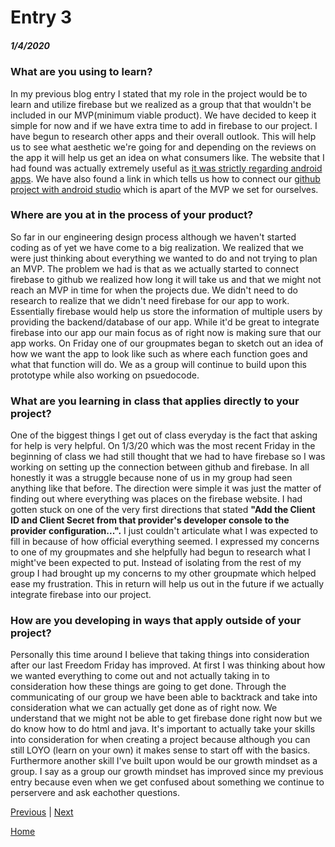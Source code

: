 

# Entry 3
##### 1/4/2020

<h3>What are you using to learn?</h3>
<!--Uses (and links to) multiple sources effectively, where applicable.-->


<p> In my previous blog entry I stated that my role in the project would be to learn and utilize firebase but we realized as a group that that wouldn't be included in our MVP(minimum viable product).
We have decided to keep it simple for now and if we have extra time to add in firebase to our project.
I have begun to research other apps and their overall outlook.
This will help us to see what aesthetic we're going for and depending on the reviews on the app it will help us get an idea on what consumers like.
The website that I had found was actually extremely useful as  <a href="https://www.androidauthority.com/best-reminder-apps-for-android-654628/">it was strictly regarding android apps</a>.
We have also found a link in which tells us how to connect our <a href="https://www.androidauthority.com/best-reminder-apps-for-android-654628/">github project with android studio</a> which is apart of the MVP we set for ourselves.
</p>


<h3>Where are you at in the process of your product? </h3>

<!--//Effectively considers current stage in EDP, plans for next stage.
Must state “engineering design process.”-->

<p> So far in our engineering design process although we haven't started coding as of yet we have come to a big realization.
We realized that we were just thinking about everything we wanted to do and not trying to plan an MVP.
The problem we had is that as we actually started to connect firebase to github we realized how long it will take us and that we might not reach an MVP in time for when the projects due.
We didn't need to do research to realize that we didn't need firebase for our app to work.
Essentially firebase would help us store the information of multiple users by providing the backend/database of our app.
While it'd be great to integrate firebase into our app our main focus as of right now is making sure that our app works.
On Friday one of our groupmates began to sketch out an idea of how we want the app to look like such as where each function goes and what that function will do.
We as a group will continue to build upon this prototype while also working on psuedocode.
</p>



<h3>What are you learning in class that applies directly to your project?
</h3>
<!--
Displays knowledge gained that applies to this entry, where applicable.-->

<p>One of the biggest things I get out of class everyday is the fact that asking for help is very helpful.
On 1/3/20 which was the most recent Friday in the beginning of class we had still thought that we had to have firebase so I was working on setting up the connection between github and firebase.
In all honestly it was a struggle because none of us in my group had seen anything like that before.
The direction were simple it was just the matter of finding out where everything was places on the firebase website.
I had gotten stuck on one of the very first directions that stated <strong>"Add the Client ID and Client Secret from that provider's developer console to the provider configuration...".</strong>
I just couldn't articulate what I was expected to fill in because of how official everything seemed.
I expressed my concerns to one of my groupmates and she helpfully had begun to research what I might've been expected to put.
Instead of isolating from the rest of my group I had brought up my concerns to my other groupmate which helped ease my frustration.
This in return will help us out in the future if we actually integrate firebase into our project.</p>




<h3>How are you developing in ways that apply outside of your project?</h3>

<!--Reflects on at least two skills developed since the previous entry.-->
<!--Must state “skill/skills.”-->

<p>
Personally this time around I believe that taking things into consideration after our last Freedom Friday has improved.
At first I was thinking about how we wanted everything to come out and not actually taking in to consideration how these things are going to get done.
Through the communicating of our group we have been able to backtrack and take into consideration what we can actually get done as of right now.
We understand that we might not be able to get firebase done right now but we do know how to do html and java.
It's important to actually take your skills into consideration for when creating a project because although you can still LOYO (learn on your own) it makes sense to start off with the basics.
Furthermore another skill I've built upon would be our growth mindset as a group.
I say as a group our  growth mindset has improved since my previous entry because even when we get confused about something we continue to perservere and ask eachother questions.
</p>



[Previous](entry02.md) | [Next](entry04.md)

[Home](../README.md)


